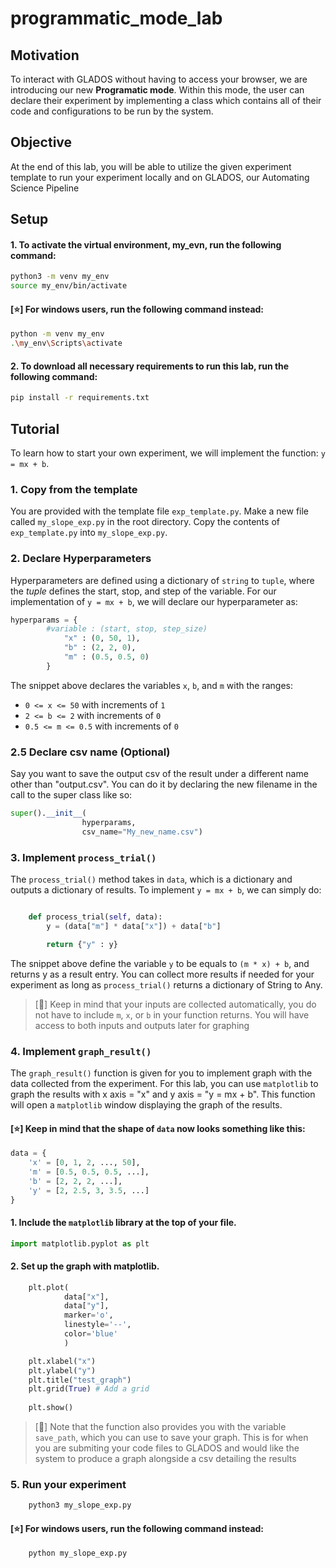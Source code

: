 # programmatic_mode_lab

## Motivation
To interact with GLADOS without having to access your browser, we are introducing our new **Programatic mode**. Within this mode, the user can declare their experiment by implementing a class which contains all of their code and configurations to be run by the system.

## Objective
At the end of this lab, you will be able to utilize the given experiment template to run your experiment locally and on GLADOS, our Automating Science Pipeline

## Setup

#### 1. To activate the virtual environment, my_evn, run the following command:

```sh
python3 -m venv my_env
source my_env/bin/activate
```

#### [⭐] For windows users, run the following command instead:

```sh
python -m venv my_env
.\my_env\Scripts\activate 
```

#### 2. To download all necessary requirements to run this lab, run the following command:

```bash
pip install -r requirements.txt
```

## Tutorial
To learn how to start your own experiment, we will implement the function: `y = mx + b`.

### 1. Copy from the template
You are provided with the template file `exp_template.py`. Make a new file called `my_slope_exp.py` in the root directory. Copy the contents of `exp_template.py` into `my_slope_exp.py`.

### 2. Declare Hyperparameters
Hyperparameters are defined using a dictionary of `string` to `tuple`, where the *tuple* defines the start, stop, and step of the variable. For our implementation of `y = mx + b`, we will declare our hyperparameter as:

```python
hyperparams = {
        #variable : (start, stop, step_size)
            "x" : (0, 50, 1),
            "b" : (2, 2, 0),
            "m" : (0.5, 0.5, 0)
        }
```

The snippet above declares the variables `x`, `b`, and `m` with the ranges:

- `0 <= x <= 50` with increments of `1`
- `2 <= b <= 2` with increments of `0`
- `0.5 <= m <= 0.5` with increments of `0`

### 2.5 Declare csv name (Optional)
Say you want to save the output csv of the result under a different name other than "output.csv". You can do it by declaring the new filename in the call to the super class like so:

```python
super().__init__(
                hyperparams,
                csv_name="My_new_name.csv")
```

### 3. Implement `process_trial()`

The `process_trial()` method takes in `data`, which is a dictionary and outputs a dictionary of results. To implement `y = mx + b`, we can simply do:

```python

    def process_trial(self, data):
        y = (data["m"] * data["x"]) + data["b"]

        return {"y" : y}
```

The snippet above define the variable  `y` to be equals to `(m * x) + b`, and returns y as a result entry. You can collect more results if needed for your experiment as long as `process_trial()` returns a dictionary of String to Any.

> [🤔] Keep in mind that your inputs are collected automatically, you do not have to include `m`, `x`, or `b` in your function returns. You will have access to both inputs and outputs later for graphing

### 4. Implement `graph_result()`

The `graph_result()` function is given for you to implement graph with the data collected from the experiment. For this lab, you can use `matplotlib` to graph the results with x axis = "x" and y axis = "y = mx + b". This function will open a `matplotlib` window displaying the graph of the results.

#### [⭐] Keep in mind that the shape of `data` now looks something like this:

```python
data = {
    'x' = [0, 1, 2, ..., 50],
    'm' = [0.5, 0.5, 0.5, ...],
    'b' = [2, 2, 2, ...],
    'y' = [2, 2.5, 3, 3.5, ...]
}
```

#### 1. Include the `matplotlib` library at the top of your file.

```python
import matplotlib.pyplot as plt
```

#### 2. Set up the graph with matplotlib.

```python
    plt.plot(
            data["x"],
            data["y"], 
            marker='o', 
            linestyle='--', 
            color='blue'
            )

    plt.xlabel("x")
    plt.ylabel("y")
    plt.title("test_graph")
    plt.grid(True) # Add a grid
        
    plt.show()
```
> [🧐] Note that the function also provides you with the variable `save_path`, which you can use to save your graph.
> This is for when you are submiting your code files to GLADOS and would like the system to produce a graph alongside a csv detailing the results

### 5. Run your experiment
```bash
    python3 my_slope_exp.py
```

#### [⭐] For windows users, run the following command instead:

```bash
    python my_slope_exp.py
```
